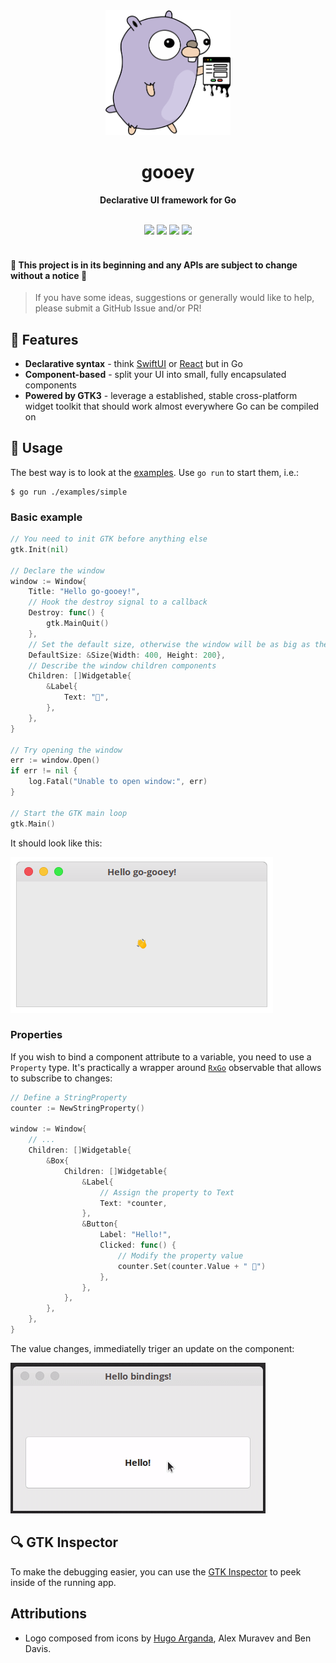 <div align="center">
	<img src="assets/images/gooey-gopher.png" width="200" height="200">
	<h1>gooey</h1>
	<p>
		<b>Declarative UI framework for Go</b>
	</p>
	<br>
	<a href="https://cloud.drone.io/suda/go-gooey"><img src="https://cloud.drone.io/api/badges/suda/go-gooey/status.svg" /></a>
	<a href="https://goreportcard.com/report/github.com/suda/go-gooey"><img src="https://goreportcard.com/badge/github.com/suda/go-gooey" /></a>
	<a href="https://contributionswelcome.org/"><img src="https://img.shields.io/badge/contributions-welcome-7dcfef" /></a>
	<a href="https://choosealicense.com/licenses/mit/"><img src="https://img.shields.io/github/license/suda/go-gooey" /></a>
	<br>
	<br>
</div>

#### 🚨 This project is in its beginning and any APIs are subject to change without a notice 🚨
> If you have some ideas, suggestions or generally would like to help, please submit a GitHub Issue and/or PR!

## 🌈 Features

* **Declarative syntax** - think [SwiftUI](https://developer.apple.com/xcode/swiftui/) or [React](https://reactjs.org/) but in Go
* **Component-based** - split your UI into small, fully encapsulated components
* **Powered by GTK3** - leverage a established, stable cross-platform widget toolkit that should work almost everywhere Go can be compiled on

## 📙 Usage

The best way is to look at the [examples](examples). Use `go run` to start them, i.e.:

```
$ go run ./examples/simple
```

### Basic example

```go
// You need to init GTK before anything else
gtk.Init(nil)

// Declare the window
window := Window{
	Title: "Hello go-gooey!",
	// Hook the destroy signal to a callback
	Destroy: func() {
		gtk.MainQuit()
	},
	// Set the default size, otherwise the window will be as big as the initial contents
	DefaultSize: &Size{Width: 400, Height: 200},
	// Describe the window children components
	Children: []Widgetable{
		&Label{
			Text: "👋",
		},
	},
}

// Try opening the window
err := window.Open()
if err != nil {
	log.Fatal("Unable to open window:", err)
}

// Start the GTK main loop
gtk.Main()

```

It should look like this:

![](assets/images/example-simple.png)

### Properties

If you wish to bind a component attribute to a variable, you need to use a `Property` type. It's practically a wrapper around [`RxGo`](https://github.com/ReactiveX/RxGo) observable that allows to subscribe to changes:

```go
// Define a StringProperty
counter := NewStringProperty()

window := Window{
	// ...
	Children: []Widgetable{
		&Box{
			Children: []Widgetable{
				&Label{
					// Assign the property to Text
					Text: *counter,
				},
				&Button{
					Label: "Hello!",
					Clicked: func() {
						// Modify the property value
						counter.Set(counter.Value + " 👋")
					},
				},
			},
		},
	},
}
```

The value changes, immediatelly triger an update on the component:

![](assets/images/example-binding.gif)

## 🔍 GTK Inspector

To make the debugging easier, you can use the [GTK Inspector](https://blog.gtk.org/2017/04/05/the-gtk-inspector/) to peek inside of the running app.

## Attributions
* Logo composed from icons by [Hugo Arganda](http://about.me/argandas), Alex Muravev and Ben Davis.